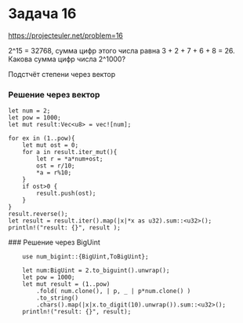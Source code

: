 # Задача 16
https://projecteuler.net/problem=16

2^15 = 32768, сумма цифр этого числа равна 3 + 2 + 7 + 6 + 8 = 26.
Какова сумма цифр числа 2^1000?

Подстчёт степени через вектор

### Решение через вектор
```
let num = 2;
let pow = 1000;
let mut result:Vec<u8> = vec![num];

for ex in (1..pow){
    let mut ost = 0;
    for a in result.iter_mut(){
        let r = *a*num+ost;
        ost = r/10;
        *a = r%10;
    }
    if ost>0 {
        result.push(ost);
    }
}
result.reverse();
let result = result.iter().map(|x|*x as u32).sum::<u32>();
println!("result: {}", result );
```  

​### Решение через BigUint

```
    use num_bigint::{BigUint,ToBigUint};

    let num:BigUint = 2.to_biguint().unwrap();
    let pow = 1000;
    let mut result = (1..pow)
        .fold( num.clone(), | p, _ | p*num.clone() )
        .to_string()
        .chars().map(|x|x.to_digit(10).unwrap()).sum::<u32>();
    println!("result: {}", result);
```
   ​